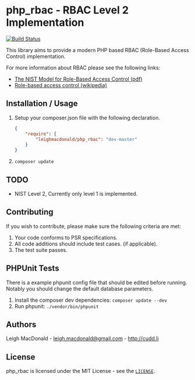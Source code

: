 php_rbac - RBAC Level 2 Implementation
=======================================================

[![Build Status](https://travis-ci.org/leighmacdonald/php_rbac.png)](https://travis-ci.org/leighmacdonald/php_rbac)

This library aims to provide a modern PHP based RBAC (Role-Based Access Control) implementation.

For more information about RBAC please see the following links:

- [The NIST Model for Role-Based Access Control (pdf)](http://csrc.nist.gov/rbac/sandhu-ferraiolo-kuhn-00.pdf)
- [Role-based access control (wikipedia)](http://en.wikipedia.org/wiki/Role-based_access_control)

Installation / Usage
------------------------------------------------

1. Setup your composer.json file with the following declaration.

    ``` json
    {
        "require": {
            "leighmacdonald/php_rbac": "dev-master"
        }
    }
    ```

2. `composer update`

TODO
------------------------------------------------

- NIST Level 2, Currently only level 1 is implemented.

Contributing
------------------------------------------------

If you wish to contribute, please make sure the following criteria are met:

1. Your code conforms to PSR specifications.
2. All code additions should include test cases. (if applicable).
3. The test suite passes.

PHPUnit Tests
----------------------------

There is a example phpunit config file that should be edited before running. Notably
you should change the default database parameters.

1. Install the composer dev dependencies: `composer update --dev`
2. Run phpunit: `./vendor/bin/phpunit`


Authors
---------------------------

Leigh MacDonald - <leigh.macdonald@gmail.com> - <http://cudd.li>

License
------------------------------------------------

php_rbac is licensed under the MIT License - see the [`LICENSE`](https://github.com/leighmacdonald/php_rbac/blob/master/LICENSE).
